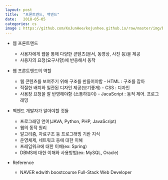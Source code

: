 ```yaml
---
layout: post
title:  "프론트엔드, 백엔드"
date:   2018-05-05
categories: cs
image : https://github.com/KoJunHee/kojunhee.github.io/raw/master/img/boostcourse.jpg
---
```


- 웹 프론트엔드
  - 사용자에게 웹을 통해 다양한 콘텐츠(문서, 동영상, 사진 등)을 제공
  - 사용자의 요청(요구사항)에 반응해서 동작
- 웹 프론트엔드의 역할
  - 웹 콘텐츠를 보여주기 위해 구조를 만들어야함 - HTML : 구조를 잡아
  - 적절한 배치와 일관된 디자인 제공(보기좋게) - CSS : 디자인
  - 사용장 요청을 잘 반영해야함 (소통하듯이) - JacaScript : 동적 제어. 프로그래밍

- 벡엔드 개발자가 알아야할 것들
  - 프로그래밍 언어(JAVA, Python, PHP, JavaScript)
  - 웹의 동작 원리
  - 알고리즘, 자료구조 등 프로그래밍 기반 지식
  - 운영체제, 네트워크 등에 대한 이해
  - 프레임워크에 대한 이해(ex: Spring)
  - DBMS에 대한 이해와 사용방법(ex: MySQL, Oracle)  

- Reference

  - NAVER edwith boostcourse Full-Stack Web Developer 



